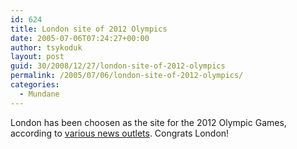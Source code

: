 ```yaml
---
id: 624
title: London site of 2012 Olympics
date: 2005-07-06T07:24:27+00:00
author: tsykoduk
layout: post
guid: 30/2008/12/27/london-site-of-2012-olympics
permalink: /2005/07/06/london-site-of-2012-olympics/
categories:
  - Mundane
---
```

London has been choosen as the site for the 2012 Olympic Games, according to <a href="http://news.google.com/news?ncl=http://news.scotsman.com/latest.cfm%3Fid%3D749722005&#38;hl=en">various news outlets</a>. Congrats London!
